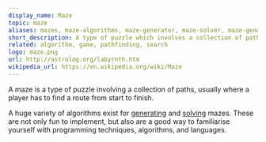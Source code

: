 ```yaml
---
display_name: Maze
topic: maze
aliases: mazes, maze-algorithms, maze-generator, maze-solver, maze-generation, maze-generation-algorithms, maze-solving-algorithms, maze-creation, maze-solving
short_description: A type of puzzle which involves a collection of paths.
related: algorithm, game, pathfinding, search
logo: maze.png
url: http://astrolog.org/labyrnth.htm
wikipedia_url: https://en.wikipedia.org/wiki/Maze
---
```

A maze is a type of puzzle involving a collection of paths, usually where a player has to find a route from start to finish.

A huge variety of algorithms exist for [generating](https://en.wikipedia.org/wiki/Maze_generation_algorithm) and [solving](https://en.wikipedia.org/wiki/Pathfinding) mazes. These are not only fun to implement, but also are a good way to familiarise yourself with programming techniques, algorithms, and languages. 
